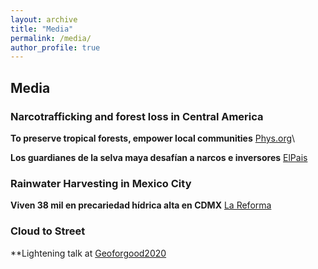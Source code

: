 ```yaml
---
layout: archive
title: "Media"
permalink: /media/
author_profile: true
---
```


## Media

### Narcotrafficking and forest loss in Central America
**To preserve tropical forests, empower local communities** [Phys.org](https://phys.org/news/2020-08-tropical-forests-empower-local.html)\

**Los guardianes de la selva maya desafían a narcos e inversores** [ElPais](https://elpais.com/elpais/2020/08/17/planeta_futuro/1597672583_307812.html)

### Rainwater Harvesting in Mexico City
**Viven 38 mil en precariedad hídrica alta en CDMX** [La Reforma](https://www.reforma.com/aplicacioneslibre/preacceso/articulo/default.aspx?urlredirect=https://www.reforma.com/viven-38-mil-en-precariedad-hidrica-alta-en-cdmx/ar2055025?utm_source=twitter&utm_medium=social&utm_campaign=robotgr&utm_content=@reformaciudad&referer=--7d616165662f3a3a613b767a3a--)

### Cloud to Street
**Lightening talk at [Geoforgood2020](https://earthoutreachonair.withgoogle.com/events/geoforgood20/watch?talk=talk-37)

